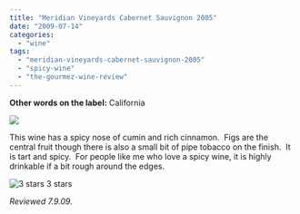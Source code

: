 ```yaml
---
title: "Meridian Vineyards Cabernet Sauvignon 2005"
date: "2009-07-14"
categories:
  - "wine"
tags:
  - "meridian-vineyards-cabernet-sauvignon-2005"
  - "spicy-wine"
  - "the-gourmez-wine-review"
---
```


**Other words on the label:** California

 ![](http://www.rebeccagomezfarrell.com/photos/meridiancab.jpg)

This wine has a spicy nose of cumin and rich cinnamon.  Figs are the central fruit though there is also a small bit of pipe tobacco on the finish.  It is tart and spicy.  For people like me who love a spicy wine, it is highly drinkable if a bit rough around the edges.




<div class="caption">

![3 stars](http://s3.amazonaws.com/thegourmez-wpmedia/2009/02/rating_avocado1.gif "rating_avocado1") 3 stars</div>


_Reviewed 7.9.09._

